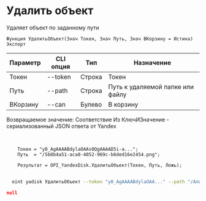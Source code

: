 ﻿---
sidebar_position: 4
---

# Удалить объект
 Удаляет объект по заданному пути



`Функция УдалитьОбъект(Знач Токен, Знач Путь, Знач ВКорзину = Истина) Экспорт`

  | Параметр | CLI опция | Тип | Назначение |
  |-|-|-|-|
  | Токен | --token | Строка | Токен |
  | Путь | --path | Строка | Путь к удаляемой папке или файлу |
  | ВКорзину | --can | Булево | В корзину |

  
  Возвращаемое значение:   Соответствие Из КлючИЗначение - сериализованный JSON ответа от Yandex

<br/>




```bsl title="Пример кода"
    Токен = "y0_AgAAAABdylaOAAs0QgAAAAD5i-a...";
    Путь  = "/5b0b4a51-aca8-4052-969c-b6ded16e2454.png";

    Результат = OPI_YandexDisk.УдалитьОбъект(Токен, Путь, Ложь);
```



```sh title="Пример команды CLI"
    
  oint yadisk УдалитьОбъект --token "y0_AgAAAABdylaOAA..." --path "/Альпака.png" --can %can%

```

```json title="Результат"
null
```

